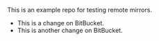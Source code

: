 This is an example repo for testing remote mirrors.

- This is a change on BitBucket.
- This is another change on BitBucket.
